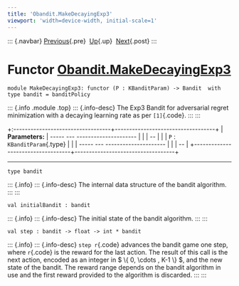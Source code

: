 ```yaml
---
title: 'Obandit.MakeDecayingExp3'
viewport: 'width=device-width, initial-scale=1'
---
```


::: {.navbar}
[Previous](Obandit.MakeExp3.html "Obandit.MakeExp3"){.pre}
 [Up](Obandit.html "Obandit"){.up}
 [Next](Obandit.MakeFixedExp3.html "Obandit.MakeFixedExp3"){.post}
:::

Functor [Obandit.MakeDecayingExp3](type_Obandit.MakeDecayingExp3.html)
======================================================================

    module MakeDecayingExp3: functor (P : KBanditParam) -> Bandit  with type bandit = banditPolicy

::: {.info .module .top}
::: {.info-desc}
The Exp3 Bandit for adversarial regret minimization with a decaying
learning rate as per `[1]`{.code}.
:::
:::

+:----------------------------------+-----------------------------------+
| **Parameters:**                   |   ----- --- --------------------- |
|                                   | --                                |
|                                   |    `P`   :  `KBanditParam`{.type} |
|                                   |   ----- --- --------------------- |
|                                   | --                                |
+-----------------------------------+-----------------------------------+

------------------------------------------------------------------------

    type bandit 

::: {.info}
::: {.info-desc}
The internal data structure of the bandit algorithm.
:::
:::

    val initialBandit : bandit

::: {.info}
::: {.info-desc}
The initial state of the bandit algorithm.
:::
:::

    val step : bandit -> float -> int * bandit

::: {.info}
::: {.info-desc}
`step r`{.code} advances the bandit game one step, where `r`{.code} is
the reward for the last action. The result of this call is the next
action, encoded as an integer in \$ \\{ 0, \\cdots , K-1 \\} \$, and the
new state of the bandit. The reward range depends on the bandit
algorithm in use and the first reward provided to the algorithm is
discarded.
:::
:::
